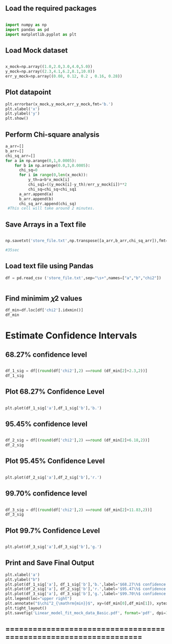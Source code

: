 ## Load the required packages 
```python

import numpy as np
import pandas as pd
import matplotlib.pyplot as plt

```

## Load Mock dataset
```python

x_mock=np.array((1.0,2.0,3.0,4.0,5.0))
y_mock=np.array((2.3,4.1,6.2,8.1,10.0))
err_y_mock=np.array((0.08, 0.12, 0.2 , 0.16, 0.28))

```

## Plot datapoint
```python
plt.errorbar(x_mock,y_mock,err_y_mock,fmt='b.')
plt.xlabel('x')
plt.ylabel('y')
plt.show()


```
## Perform Chi-square analysis
```python
a_arr=[]
b_arr=[]
chi_sq_arr=[]
for a in np.arange(0,1,0.0005):
    for b in np.arange(0.0,3,0.0005):
      chi_sq=0
      for i in range(0,len(x_mock)):
          y_th=a+b*x_mock[i]
          chi_sq1=((y_mock[i]-y_th)/err_y_mock[i])**2
          chi_sq=chi_sq+chi_sq1
      a_arr.append(a)
      b_arr.append(b)
      chi_sq_arr.append(chi_sq)
 #This cell will take around 2 minutes.


```
## Save Arrays in a Text file
```python

np.savetxt('store_file.txt',np.transpose([a_arr,b_arr,chi_sq_arr]),fmt='%10.5f',newline='\n',delimiter=' ')

#35sec

```

## Load text file using Pandas
```python
df = pd.read_csv ('store_file.txt',sep="\s+",names=["a","b","chi2"])



```
## Find minimim  𝜒2  values
```python
df_min=df.loc[df['chi2'].idxmin()]
df_min


```
# Estimate Confidence Intervals

## 68.27%  confidence level 
```python

df_1_sig = df[(round(df['chi2'],2) ==round (df_min[2]+2.3,2))]
df_1_sig

```
## Plot  68.27%  Confidence Level
```python

plt.plot(df_1_sig['a'],df_1_sig['b'],'b.')

```
## 95.45%  confidence level
```python

df_2_sig = df[(round(df['chi2'],2) ==round (df_min[2]+6.18,2))]
df_2_sig

```
## Plot  95.45%  Confidence Level
```python

plt.plot(df_2_sig['a'],df_2_sig['b'],'r.')

```
## 99.70%  confidence level
```python

df_3_sig = df[(round(df['chi2'],2) ==round (df_min[2]+11.83,2))]
df_3_sig

```
## Plot  99.7%  Confidence Level
```python

plt.plot(df_3_sig['a'],df_3_sig['b'],'g.')

```

## Print and Save Final Output 
```python
plt.xlabel('a')
plt.ylabel("b")
plt.plot(df_1_sig['a'], df_1_sig['b'],'b.',label='$68.27\%$ confidence level contour')
plt.plot(df_2_sig['a'], df_2_sig['b'],'r.',label='$95.47\%$ confidence level contour')
plt.plot(df_3_sig['a'], df_3_sig['b'],'g.',label='$99.70\%$ confidence level contour')
plt.legend(loc="upper right")
plt.annotate("$\chi^2_{\mathrm{min}}$", xy=(df_min[0],df_min[1]), xytext=(0.35, 1.783), arrowprops=dict(arrowstyle="->"))
plt.tight_layout()
plt.savefig('Linear_model_fit_mock_data_Basic.pdf', format='pdf', dpi=1200)
```
## =================================================================
